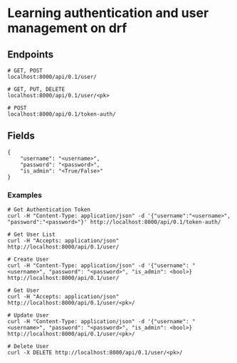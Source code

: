 # Learning authentication and user management on drf


## Endpoints

    # GET, POST
    localhost:8000/api/0.1/user/
    
    # GET, PUT, DELETE
    localhost:8000/api/0.1/user/<pk>

    # POST
    localhost:8000/api/0.1/token-auth/

## Fields

    {
        "username": "<username>",
        "password": "<password>",
        "is_admin": "<True/False>"
    }


### Examples

    # Get Authentication Token
    curl -H "Content-Type: application/json" -d '{"username":"<username>", "password":"<password>"}' http://localhost:8000/api/0.1/token-auth/

    # Get User List
    curl -H "Accepts: application/json" http://localhost:8000/api/0.1/user/
    
    # Create User
    curl -H "Content-Type: application/json" -d '{"username": "<username>", "password": "<password>", "is_admin": <bool>} http://localhost:8000/api/0.1/user/

    # Get User
    curl -H "Accepts: application/json" http://localhost:8000/api/0.1/user/<pk>/

    # Update User
    curl -H "Content-Type: application/json" -d '{"username": "<username>", "password": "<password>", "is_admin": <bool>} http://localhost:8000/api/0.1/user/<pk>/

    # Delete User
    curl -X DELETE http://localhost:8000/api/0.1/user/<pk>/

